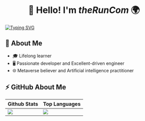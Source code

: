 <h1 align="center">👋 Hello! I'm <i>theRunCom</i> 🌍</h1> 

[![Typing SVG](https://readme-typing-svg.demolab.com?font=Josefin+Sans&weight=600&size=26&pause=1000&color=EA3DF7&background=26FF4200&random=false&width=435&lines=The+unexamined+life+is+not+worth+living)](https://git.io/typing-svg)

## :book: About Me

- 🎓 Lifelong learner
- 🖥  Passionate developer and Excellent-driven engineer
- 🌐 Metaverse believer and Artificial intelligence practitioner

## ⚡ GitHub About Me

| Github Stats | Top Languages |
| --- | --- |
| <img align="left" src="https://github-readme-stats-git-masterrstaa-rickstaa.vercel.app/api?username=theRunCom&show_icons=true&count_private=true&theme=highcontrast" /> | <img src="https://github-readme-stats-git-masterrstaa-rickstaa.vercel.app/api/top-langs/?username=theRunCom&layout=compact&count_private=true&theme=highcontrast" /> |

